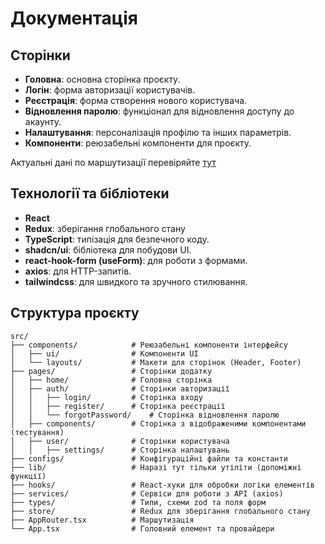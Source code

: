 # Документація

## Сторінки

- **Головна**: основна сторінка проєкту.
- **Логін**: форма авторизації користувачів.
- **Реєстрація**: форма створення нового користувача.
- **Відновлення паролю**: функціонал для відновлення доступу до акаунту.
- **Налаштування**: персоналізація профілю та інших параметрів.
- **Компоненти**: реюзабельні компоненти для проєкту.

Актуальні дані по маршутизації перевіряйте [тут](https://github.com/amasyaska/fantastic-tribble/blob/frontend/frontend/src/configs/routes.config.ts)

## Технології та бібліотеки

- **React**
- **Redux**: зберігання глобального стану
- **TypeScript**: типізація для безпечного коду.
- **shadcn/ui**: бібліотека для побудови UI.
- **react-hook-form (useForm)**: для роботи з формами.
- **axios**: для HTTP-запитів.
- **tailwindcss**: для швидкого та зручного стилювання.

## Структура проєкту

```plaintext
src/
├── components/            # Реюзабельні компоненти інтерфейсу
│   ├── ui/                # Компоненти UI
│   └── layouts/           # Макети для сторінок (Header, Footer)
├── pages/                 # Сторінки додатку
│   ├── home/              # Головна сторінка
│   ├── auth/              # Сторінки авторизації
│   │   ├── login/         # Сторінка входу
│   │   ├── register/      # Сторінка реєстрації
│   │   └── forgotPassword/    # Сторінка відновлення паролю
│   ├── components/        # Сторінка з відображеними компонентами (тестування)
│   ├── user/              # Сторінки користувача
│   │   ├── settings/      # Сторінка налаштувань
├── configs/               # Конфігураційні файли та константи
├── lib/                   # Наразі тут тільки утіліти (допоміжні функції)
├── hooks/                 # React-хуки для обробки логіки елементів
├── services/              # Сервіси для роботи з API (axios)
├── types/                 # Типи, схеми zod та поля форм
├── store/                 # Redux для зберігання глобального стану
├── AppRouter.tsx          # Маршутизація
└── App.tsx                # Головний елемент та провайдери
```
